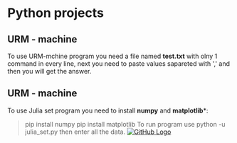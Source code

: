 # Python projects

## URM - machine
To use URM-mchine program you need a file named **test.txt** with olny 1 command in every line, next you need to paste values sapareted with ',' and then you will get the answer.
## URM - machine
To use Julia set program you need to install **numpy** and **matplotlib***: 
  >pip install numpy
  >pip install matplotlib
To run program use python -u julia_set.py then enter all the data.
[![GitHub Logo](/images/logo.png)](https://github.com/)
